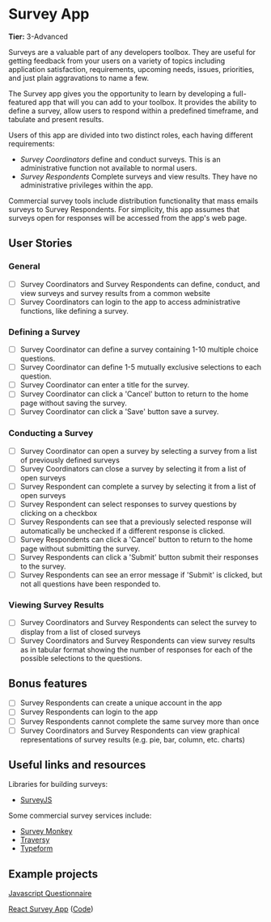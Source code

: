 # Survey App

**Tier:** 3-Advanced

Surveys are a valuable part of any developers toolbox. They are useful for
getting feedback from your users on a variety of topics including application
satisfaction, requirements, upcoming needs, issues, priorities, and just plain
aggravations to name a few.

The Survey app gives you the opportunity to learn by developing a full-featured
app that will you can add to your toolbox. It provides the ability to define a
survey, allow users to respond within a predefined timeframe, and tabulate
and present results.

Users of this app are divided into two distinct roles, each having different
requirements:

-   _Survey Coordinators_ define and conduct surveys. This is an administrative
    function not available to normal users.
-   _Survey Respondents_ Complete surveys and view results. They have no
    administrative privileges within the app.

Commercial survey tools include distribution functionality that mass emails
surveys to Survey Respondents. For simplicity, this app assumes that surveys
open for responses will be accessed from the app's web page.

## User Stories

### General

-   [ ] Survey Coordinators and Survey Respondents can define, conduct, and
        view surveys and survey results from a common website
-   [ ] Survey Coordinators can login to the app to access administrative
        functions, like defining a survey.

### Defining a Survey

-   [ ] Survey Coordinator can define a survey containing 1-10 multiple choice
        questions.
-   [ ] Survey Coordinator can define 1-5 mutually exclusive selections to each
        question.
-   [ ] Survey Coordinator can enter a title for the survey.
-   [ ] Survey Coordinator can click a 'Cancel' button to return to the home
        page without saving the survey.
-   [ ] Survey Coordinator can click a 'Save' button save a survey.

### Conducting a Survey

-   [ ] Survey Coordinator can open a survey by selecting a survey from a
        list of previously defined surveys
-   [ ] Survey Coordinators can close a survey by selecting it from a list of
        open surveys
-   [ ] Survey Respondent can complete a survey by selecting it from a list of
        open surveys
-   [ ] Survey Respondent can select responses to survey questions by clicking
        on a checkbox
-   [ ] Survey Respondents can see that a previously selected response will
        automatically be unchecked if a different response is clicked.
-   [ ] Survey Respondents can click a 'Cancel' button to return to the home
        page without submitting the survey.
-   [ ] Survey Respondents can click a 'Submit' button submit their responses
        to the survey.
-   [ ] Survey Respondents can see an error message if 'Submit' is clicked,
        but not all questions have been responded to.

### Viewing Survey Results

-   [ ] Survey Coordinators and Survey Respondents can select the survey to
        display from a list of closed surveys
-   [ ] Survey Coordinators and Survey Respondents can view survey results as
        in tabular format showing the number of responses for each of the possible
        selections to the questions.

## Bonus features

-   [ ] Survey Respondents can create a unique account in the app
-   [ ] Survey Respondents can login to the app
-   [ ] Survey Respondents cannot complete the same survey more than once
-   [ ] Survey Coordinators and Survey Respondents can view graphical
        representations of survey results (e.g. pie, bar, column, etc. charts)

## Useful links and resources

Libraries for building surveys:

-   [SurveyJS](https://surveyjs.io/Overview/Library/)

Some commercial survey services include:

-   [Survey Monkey](https://www.surveymonkey.com/)
-   [Traversy](https://youtu.be/SSDED3XKz-0)
-   [Typeform](https://www.typeform.com/)

## Example projects

[Javascript Questionnaire](https://codepen.io/amyfu/pen/oLChg)

[React Survey App](https://chamatt.github.io/survey-web-app/#/) ([Code](https://github.com/chamatt/survey-web-app))